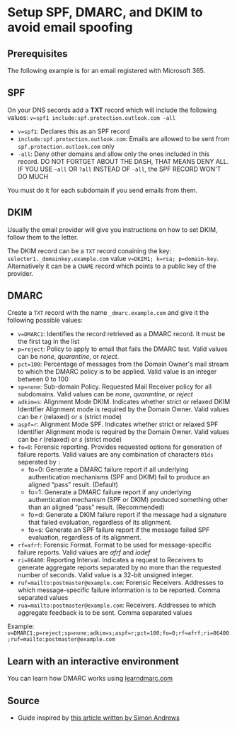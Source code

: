 # Setup SPF, DMARC, and DKIM to avoid email spoofing

## Prerequisites

The following example is for an email registered with Microsoft 365.

## SPF

On your DNS secords add a __TXT__ record which will include the following values: ```v=spf1 include:spf.protection.outlook.com -all```

* ```v=spf1```: Declares this as an SPF record
* ```include:spf.protection.outlook.com```: Emails are allowed to be sent from ```spf.protection.outlook.com``` only
* ```-all```: Deny other domains and allow only the ones included in this record. DO NOT FORTGET ABOUT THE DASH, THAT MEANS DENY ALL. IF YOU USE ```~all``` OR ```?all``` INSTEAD OF ```-all```, the SPF RECORD WON'T DO MUCH

You must do it for each subdomain if you send emails from them.

## DKIM

Usually the email provider will give you instructions on how to set DKIM, follow them to the letter.

The DKIM record can be a ```TXT``` record conaining the key: ```selector1._domainkey.example.com``` value ```v=DKIM1; k=rsa; p=domain-key```.  
Alternatively it can be a ```CNAME``` record which points to a public key of the provider.

## DMARC

Create a ```TXT``` record with the name ```_dmarc.example.com``` and give it the following possible values:

* ```v=DMARC1```: Identifies the record retrieved as a DMARC record. It must be the first tag in the list
* ```p=reject```: Policy to apply to email that fails the DMARC test. Valid values can be *none*, *quarantine*, or *reject*.
* ```pct=100```: Percentage of messages from the Domain Owner's mail stream to which the DMARC policy is to be applied. Valid value is an integer between 0 to 100
* ```sp=none```: Sub-domain Policy. Requested Mail Receiver policy for all subdomains. Valid values can be *none*, *quarantine*, or *reject*
* ```adkim=s```: Alignment Mode DKIM. Indicates whether strict or relaxed DKIM Identifier Alignment mode is required by the Domain Owner. Valid values can be *r* (relaxed) or *s* (strict mode)
* ```aspf=r```: Alignment Mode SPF. Indicates whether strict or relaxed SPF Identifier Alignment mode is required by the Domain Owner. Valid values can be *r* (relaxed) or *s* (strict mode)
* ```fo=0```: Forensic reporting. Provides requested options for generation of failure reports. Valid values are any combination of characters ```01ds``` seperated by ```:```
  * fo=0: Generate a DMARC failure report if all underlying authentication mechanisms (SPF and DKIM) fail to produce an aligned “pass” result. (Default)
  * fo=1: Generate a DMARC failure report if any underlying authentication mechanism (SPF or DKIM) produced something other than an aligned “pass” result. (Recommended)
  * fo=d: Generate a DKIM failure report if the message had a signature that failed evaluation, regardless of its alignment.
  * fo=s: Generate an SPF failure report if the message failed SPF evaluation, regardless of its alignment.
* ```rf=afrf```: Forensic Format. Format to be used for message-specific failure reports. Valid values are *afrf* and *iodef*
* ```ri=86400```: Reporting Interval. Indicates a request to Receivers to generate aggregate reports separated by no more than the requested number of seconds. Valid value is a 32-bit unsigned integer.
* ```ruf=mailto:postmaster@example.com```: Forensic Receivers. Addresses to which message-specific failure information is to be reported. Comma separated values
* ```rua=mailto:postmaster@example.com```: Receivers. Addresses to which aggregate feedback is to be sent. Comma separated values

Example: ```v=DMARC1;p=reject;sp=none;adkim=s;aspf=r;pct=100;fo=0;rf=afrf;ri=86400;ruf=mailto:postmaster@example.com```

## Learn with an interactive environment

You can learn how DMARC works using [learndmarc.com](https://www.learndmarc.com/)

## Source

* Guide inspired by [this article written by Simon Andrews](https://simonandrews.ca/articles/how-to-set-up-spf-dkim-dmarc)
